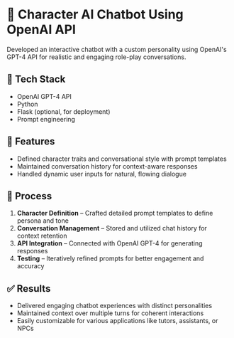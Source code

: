 # 💬 Character AI Chatbot Using OpenAI API

Developed an interactive chatbot with a custom personality using OpenAI's GPT-4 API for realistic and engaging role-play conversations.

## 🔧 Tech Stack
- OpenAI GPT-4 API
- Python
- Flask (optional, for deployment)
- Prompt engineering

## 📌 Features
- Defined character traits and conversational style with prompt templates
- Maintained conversation history for context-aware responses
- Handled dynamic user inputs for natural, flowing dialogue

## 🧪 Process

1. **Character Definition** – Crafted detailed prompt templates to define persona and tone  
2. **Conversation Management** – Stored and utilized chat history for context retention  
3. **API Integration** – Connected with OpenAI GPT-4 for generating responses  
4. **Testing** – Iteratively refined prompts for better engagement and accuracy

## ✅ Results
- Delivered engaging chatbot experiences with distinct personalities  
- Maintained context over multiple turns for coherent interactions  
- Easily customizable for various applications like tutors, assistants, or NPCs
